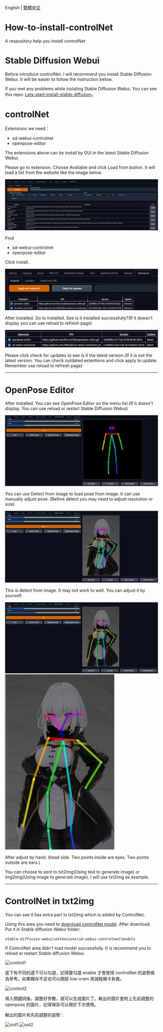 English | [繁體中文](README_TCH.md)

# How-to-install-controlNet
A respository help you install controlNet

# Stable Diffusion Webui
Before introduce controlNet. I will recommend you install Stable Diffusion Webui. It will be easier to follow the instruction below.

If you met any problems while instaling Stable Diffusion Webui. You can see this repo: [Lets-start-install-stable-diffusion](https://github.com/JingShing/Lets-start-install-stable-diffusion/blob/main/README.md)。

# controlNet

Extensions we need：
* sd-webui-controlnet
* openpose-editor

The extensions above can be install by GUI in the latest Stable Diffusion Webui.

Please go to extension. Choose Available and click Load from button. It will load a list from the website like the image below.

![ex1](image/ex1.png)

Find
* sd-webui-controlnet
* openpose-editor

Click install.

![ex2](image/ex2.png)

After installed. Go to installed. See is it installed successfully?(If it doesn't display you can use reload to refresh page)

![ex3](image/ex3.png)

Please click check for updates to see is it the latest version.(If it is not the latest version. You can check outdated extentions and click apply to update. Remember use reload to refresh page)

---
# OpenPose Editor
After installed. You can see OpenPose Editor on the menu list.(If it doesn't display. You can use reload or restart Stable Diffusion Webui)

![pose1](image/pose1.png)

You can use Detect from image to load pose from image. It can use manually adjust pose. (Before detect you may need to adjust resolution or size)

![pose2](image/pose2.png)

This is detect from image. It may not work to well. You can adjust it by yourself.

![pose3](image/pose3.png)
![posture](image/pose_detect.png)

After adjust by hand. (head side. Two points inside are eyes. Two points outside are ears.)

You can choose to sent to txt2img(Using text to generate image) or img2img(Using image to generate image). I will use txt2img as example.

---
# ControlNet in txt2img
You can see it has extra part in txt2img which is added by ControlNet.

Using this area you need to [download controlNet model](https://huggingface.co/webui/ControlNet-modules-safetensors/blob/main/control_openpose-fp16.safetensors). After download. Put it in Stable diffusion Webui folder:

```stable-diffusion-webui\extensions\sd-webui-controlnet\models```

If ControlNet area didn't load model successfully. It is recommend you to reload or restart Stable diffusion Webui.

![control1](image/control1.png)

底下有不同的選下可以勾選，記得要勾選 enable 才會使用 controlNet 的姿勢做為參考。如果顯存不足也可以開啟 low-vram 來減輕顯卡負擔。

![control2](image/control2.png)

填入關鍵詞後，調整好參數，就可以生成圖片了。輸出的圖片會附上先前調整的 openpose 的圖片，記得保存可以用於下次使用。

輸出的圖片和先前調整的姿勢：

![out1](image/out_image.png)
![out2](image/out_pose.png)
